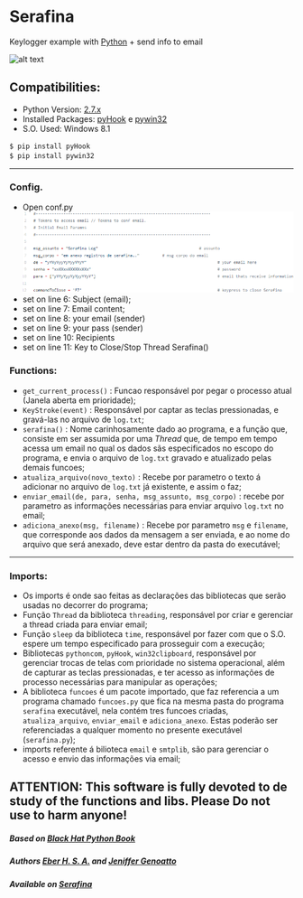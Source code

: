 # Serafina
Keylogger example with [Python] + send info to email

![alt text](https://assets-cdn.github.com/images/icons/emoji/octocat.png)

## Compatibilities:
- Python Version: [2.7.x]
- Installed Packages: [pyHook] e [pywin32]
- S.O. Used: Windows 8.1

```sh
$ pip install pyHook
$ pip install pywin32
```
---

### Config. ###
* Open conf.py
![alt text](https://raw.githubusercontent.com/xxdf/Serafina/master/how_to_conf.png)
* set on line 6: Subject (email);
* set on line 7: Email content;
* set on line 8: your email (sender)
* set on line 9: your pass (sender)
* set on line 10: Recipients
* set on line 11: Key to Close/Stop Thread Serafina()

### Functions: ###
* `get_current_process()` : Funcao responsável por pegar o processo atual (Janela aberta em prioridade);
* `KeyStroke(event)` : Responsável por captar as teclas pressionadas, e gravá-las no arquivo de `log.txt`;
* `serafina()` : Nome carinhosamente dado ao programa, e a função que, consiste em ser assumida por uma *Thread* que, de tempo em tempo acessa um email no qual os dados sãs especificados no escopo do programa, e envia o arquivo de `log.txt` gravado e atualizado pelas demais funcoes;
* `atualiza_arquivo(novo_texto)` : Recebe por parametro o texto á adicionar no arquivo de `log.txt` já existente, e assim o faz;
* `enviar_email(de, para, senha, msg_assunto, msg_corpo)` : recebe por parametro as informações necessárias para enviar arquivo `log.txt` no email;
* `adiciona_anexo(msg, filename)` : Recebe por parametro `msg` e `filename`, que corresponde aos dados da mensagem a ser enviada, e ao nome do arquivo que será anexado, deve estar dentro da pasta do executável;
---

### Imports: ###
* Os imports é onde sao feitas as declarações das bibliotecas que serão usadas no decorrer do programa;
* Função `Thread` da biblioteca `threading`, responsável por criar e gerenciar a thread criada para enviar email;
* Função `sleep` da biblioteca `time`, responsável por fazer com que o S.O. espere um tempo especificado para prosseguir com a execução;
* Bibliotecas `pythoncom`, `pyHook`, `win32clipboard`, responsável por gerenciar trocas de telas com prioridade no sistema operacional, além de capturar as teclas pressionadas, e ter acesso as informações de processo necessárias para manipular as operações;
* A biblioteca `funcoes` é um pacote importado, que faz referencia a um programa chamado `funcoes.py` que fica na mesma pasta do programa `serafina` executável, nela contém tres funcoes criadas, `atualiza_arquivo`, `enviar_email` e `adiciona_anexo`. Estas poderão ser referenciadas a qualquer momento no presente executável (`serafina.py`);
* imports referente á bilioteca `email` e `smtplib`, são para gerenciar o acesso e envio das informações via email;

## ATTENTION: This software is fully devoted to de study of the functions and libs. Please Do not use to harm anyone! ##


##### Based on [Black Hat Python Book]
##### Authors [Eber H. S. A.] and [Jeniffer Genoatto]
##### Available on [Serafina]
  [Python]: <http://python.org>
  [2.7.x]: <https://www.python.org/downloads/release/python-2713/>
  [pyHook]: <https://pypi.python.org/pypi/pyHook>
  [pywin32]: <https://pypi.python.org/pypi/pywin32>
  [Black Hat Python Book]: <https://novatec.com.br/livros/black-hat-python/>
  [Eber H. S. A.]: <https://github.com/xxdf>
  [Serafina]: <https://xxdf.github.io/Serafina/>
  [Jeniffer Genoatto]: <https://github.com/JenifferGenoatto>
